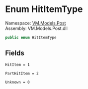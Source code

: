 # <a id="VM_Models_Post_HitItemType"></a> Enum HitItemType

Namespace: [VM.Models.Post](VM.Models.Post.md)  
Assembly: VM.Models.Post.dll  

```csharp
public enum HitItemType
```

## Fields

`HitItem = 1` 

`PartHitItem = 2` 

`Unknown = 0` 

